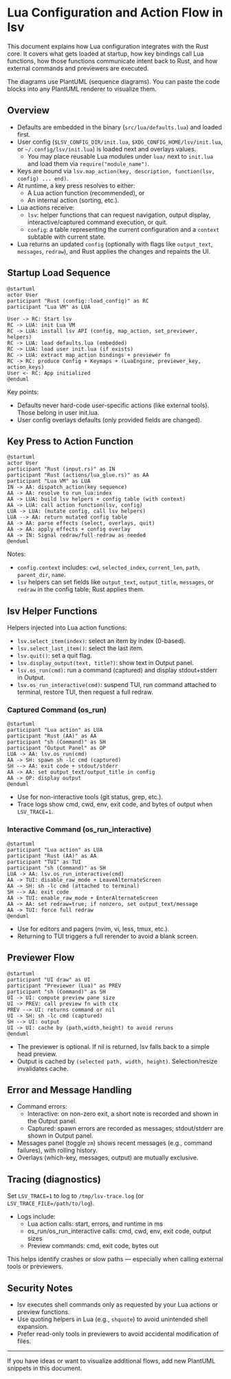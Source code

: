 # Lua Configuration and Action Flow in lsv

This document explains how Lua configuration integrates with the Rust core. It covers what gets loaded at startup, how key bindings call Lua functions, how those functions communicate intent back to Rust, and how external commands and previewers are executed.

The diagrams use PlantUML (sequence diagrams). You can paste the code blocks into any PlantUML renderer to visualize them.

## Overview

- Defaults are embedded in the binary (`src/lua/defaults.lua`) and loaded first.
- User config (`$LSV_CONFIG_DIR/init.lua`, `$XDG_CONFIG_HOME/lsv/init.lua`, or `~/.config/lsv/init.lua`) is loaded next and overlays values.
  - You may place reusable Lua modules under `lua/` next to `init.lua` and load them via `require("module_name")`.
- Keys are bound via `lsv.map_action(key, description, function(lsv, config) ... end)`.
- At runtime, a key press resolves to either:
  - A Lua action function (recommended), or
  - An internal action (sorting, etc.).
- Lua actions receive:
  - `lsv`: helper functions that can request navigation, output display, interactive/captured command execution, or quit.
  - `config`: a table representing the current configuration and a `context` subtable with current state.
- Lua returns an updated `config` (optionally with flags like `output_text`, `messages`, `redraw`), and Rust applies the changes and repaints the UI.

## Startup Load Sequence

```plantuml
@startuml
actor User
participant "Rust (config::load_config)" as RC
participant "Lua VM" as LUA

User -> RC: Start lsv
RC -> LUA: init Lua VM
RC -> LUA: install lsv API (config, map_action, set_previewer, helpers)
RC -> LUA: load defaults.lua (embedded)
RC -> LUA: load user init.lua (if exists)
RC -> LUA: extract map_action bindings + previewer fn
RC -> RC: produce Config + Keymaps + (LuaEngine, previewer_key, action_keys)
User <- RC: App initialized
@enduml
```

Key points:
- Defaults never hard-code user-specific actions (like external tools). Those belong in user init.lua.
- User config overlays defaults (only provided fields are changed).

## Key Press to Action Function

```plantuml
@startuml
actor User
participant "Rust (input.rs)" as IN
participant "Rust (actions/lua_glue.rs)" as AA
participant "Lua VM" as LUA
IN -> AA: dispatch_action(key sequence)
AA -> AA: resolve to run_lua:index
AA -> LUA: build lsv helpers + config table (with context)
AA -> LUA: call action function(lsv, config)
LUA -> LUA: (mutate config, call lsv helpers)
LUA --> AA: return mutated config table
AA -> AA: parse effects (select, overlays, quit)
AA -> AA: apply effects + config overlay
AA -> IN: Signal redraw/full-redraw as needed
@enduml
```

Notes:
- `config.context` includes: `cwd`, `selected_index`, `current_len`, `path`, `parent_dir`, `name`.
- `lsv` helpers can set fields like `output_text`, `output_title`, `messages`, or `redraw` in the config table; Rust applies them.

## lsv Helper Functions

Helpers injected into Lua action functions:

- `lsv.select_item(index)`: select an item by index (0-based).
- `lsv.select_last_item()`: select the last item.
- `lsv.quit()`: set a quit flag.
- `lsv.display_output(text, title?)`: show text in Output panel.
- `lsv.os_run(cmd)`: run a command (captured) and display stdout+stderr in Output.
- `lsv.os_run_interactive(cmd)`: suspend TUI, run command attached to terminal, restore TUI, then request a full redraw.

### Captured Command (os_run)

```plantuml
@startuml
participant "Lua action" as LUA
participant "Rust (AA)" as AA
participant "sh (Command)" as SH
participant "Output Panel" as OP
LUA -> AA: lsv.os_run(cmd)
AA -> SH: spawn sh -lc cmd (captured)
SH --> AA: exit code + stdout/stderr
AA -> AA: set output_text/output_title in config
AA -> OP: display output
@enduml
```

- Use for non-interactive tools (git status, grep, etc.).
- Trace logs show cmd, cwd, env, exit code, and bytes of output when `LSV_TRACE=1`.

### Interactive Command (os_run_interactive)

```plantuml
@startuml
participant "Lua action" as LUA
participant "Rust (AA)" as AA
participant "TUI" as TUI
participant "sh (Command)" as SH
LUA -> AA: lsv.os_run_interactive(cmd)
AA -> TUI: disable_raw_mode + LeaveAlternateScreen
AA -> SH: sh -lc cmd (attached to terminal)
SH --> AA: exit code
AA -> TUI: enable_raw_mode + EnterAlternateScreen
AA -> AA: set redraw=true; if nonzero, set output_text/message
AA -> TUI: force full redraw
@enduml
```

- Use for editors and pagers (nvim, vi, less, tmux, etc.).
- Returning to TUI triggers a full rerender to avoid a blank screen.

## Previewer Flow

```plantuml
@startuml
participant "UI draw" as UI
participant "Previewer (Lua)" as PREV
participant "sh (Command)" as SH
UI -> UI: compute preview pane size
UI -> PREV: call preview fn with ctx
PREV --> UI: returns command or nil
UI -> SH: sh -lc cmd (captured)
SH --> UI: output
UI -> UI: cache by (path,width,height) to avoid reruns
@enduml
```

- The previewer is optional. If nil is returned, lsv falls back to a simple head preview.
- Output is cached by `(selected path, width, height)`. Selection/resize invalidates cache.

## Error and Message Handling

- Command errors:
  - Interactive: on non-zero exit, a short note is recorded and shown in the Output panel.
  - Captured: spawn errors are recorded as messages; stdout/stderr are shown in Output panel.
- Messages panel (toggle `zm`) shows recent messages (e.g., command failures), with rolling history.
- Overlays (which-key, messages, output) are mutually exclusive.

## Tracing (diagnostics)

Set `LSV_TRACE=1` to log to `/tmp/lsv-trace.log` (or `LSV_TRACE_FILE=/path/to/log`).
- Logs include:
  - Lua action calls: start, errors, and runtime in ms
  - os_run/os_run_interactive calls: cmd, cwd, env, exit code, output sizes
  - Preview commands: cmd, exit code, bytes out

This helps identify crashes or slow paths — especially when calling external tools or previewers.

## Security Notes

- lsv executes shell commands only as requested by your Lua actions or preview functions.
- Use quoting helpers in Lua (e.g., `shquote`) to avoid unintended shell expansion.
- Prefer read-only tools in previewers to avoid accidental modification of files.

---

If you have ideas or want to visualize additional flows, add new PlantUML snippets in this document.
